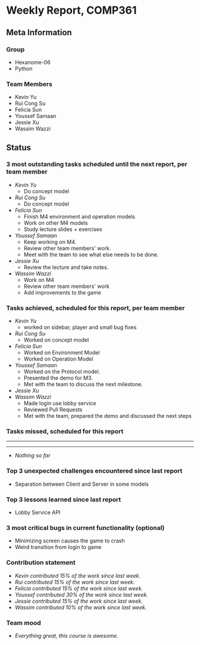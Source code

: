 # Weekly Report, COMP361

## Meta Information

### Group

* Hexanome-06
* Python

### Team Members

* Kevin Yu
* Rui Cong Su
* Felicia Sun
* Youssef Samaan
* Jessie Xu
* Wassim Wazzi

## Status

### 3 most outstanding tasks scheduled until the next report, per team member

* *Kevin Yu*
  * Do concept model
* *Rui Cong Su*
  * Do concept model
* *Felicia Sun*
  * Finish M4 environment and operation models
  * Work on other M4 models
  * Study lecture slides + exercises
* *Youssef Samaan*
  * Keep working on M4.
  * Review other team members' work.
  * Meet with the team to see what else needs to be done.
* *Jessie Xu*
  * Review the lecture and take notes.
* *Wassim Wazzi*
  * Work on M4
  * Review other team members' work
  * Add improvements to the game

### Tasks achieved, scheduled for this report, per team member

* *Kevin Yu*
  * worked on sidebar, player and small bug fixes
* *Rui Cong Su*
  * Worked on concept model
* *Felicia Sun*
  * Worked on Environment Model
  * Worked on Operation Model
* *Youssef Samaan*
  * Worked on the Protocol model.
  * Presented the demo for M3.
  * Met with the team to discuss the next milestone.
* *Jessie Xu*
* *Wassim Wazzi*
  * Made login use lobby service
  * Reviewed Pull Requests
  * Met with the team, prepared the demo and discussed the next steps

### Tasks missed, scheduled for this report

---

---

* *Nothing so far*

### Top 3 unexpected challenges encountered since last report

* Separation between Client and Server in some models

### Top 3 lessons learned since last report

* Lobby Service API

### 3 most critical bugs in current functionality (optional)

* Minimizing screen causes the game to crash
* Weird transition from login to game

### Contribution statement

* *Kevin contributed 15% of the work since last week.*
* *Rui contributed 15% of the work since last week.*
* *Felicia contributed 15% of the work since last week.*
* *Youssef contributed 30% of the work since last week.*
* *Jessie contributed 15% of the work since last week.*
* *Wassim contributed 10% of the work since last week.*

### Team mood

* *Everything great, this course is awesome.*
